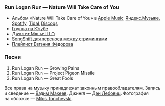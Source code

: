### Run Logan Run — Nature Will Take Care of You

- Альбом «Nature Will Take Care of You» в
	[Apple Music](https://music.apple.com/album/1644143222),
	[Яндекс.Музыке](https://music.yandex.com/album/23465595),
	[Spotify](https://open.spotify.com/album/1iP1iQXZRS53xn6yk5X7iE),
	[Tidal](https://tidal.com/browse/album/247331554),
	[Discogs](https://www.discogs.com/release/25300783)
- [Группа на Ютубе](https://www.youtube.com/@runloganrun)
- [Джаз от Маши: ILLO](https://open.spotify.com/album/2oSAGUIIGtUWlz2IrdWZsD)
- [SongShift для переноса между стримингами](https://apps.apple.com/app/id1097974566)
- [Плейлист Евгения Фёдорова](https://open.spotify.com/playlist/4vRl7MGI7n1g2pGGm3eavT)

### Песни

1. Run Logan Run — Growing Pains
2. Run Logan Run — Project Pigeon Missile
3. Run Logan Run — Great Fools

Все права на музыку принадлежат законным правообладателям.
Запись и сведение — [Вадим Макеев](https://twitter.com/pepelsbey).
Джингл — [Дэн Лебовиц](https://www.youtube.com/channel/UC38A5qHrlc_Zgua7vL4b96w).
Фотография на обложке — [Milos Tonchevski](https://unsplash.com/photos/D0WEUa0YFew).
